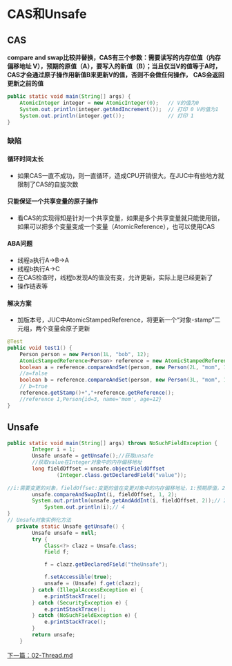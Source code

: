 # CAS和Unsafe

<a name="zxQzF"></a>
## CAS
**compare and swap比较并替换，CAS有三个参数：需要读写的内存位值（内存偏移地址 V），预期的原值（A），要写入的新值（B）；当且仅当V的值等于A时，CAS才会通过原子操作用新值B来更新V的值，否则不会做任何操作，** **CAS会返回更新之前的值**

```java
public static void main(String[] args) {
    AtomicInteger integer = new AtomicInteger(0);   // V的值为0
    System.out.println(integer.getAndIncrement());  // 打印 0 V的值为1
    System.out.println(integer.get());				// 打印 1
}
```

<a name="eTkPz"></a>
### 缺陷
<a name="pyIW0"></a>
#### 循环时间太长

- 如果CAS一直不成功，则一直循环，造成CPU开销很大。在JUC中有些地方就限制了CAS的自旋次数
<a name="orDYn"></a>
#### 只能保证一个共享变量的原子操作

- 看CAS的实现得知是针对一个共享变量，如果是多个共享变量就只能使用锁，如果可以把多个变量变成一个变量（AtomicReference），也可以使用CAS
<a name="sh6hE"></a>
#### ABA问题

- 线程a执行A->B->A
- 线程b执行A->C
- 在CAS检查时，线程b发现A的值没有变，允许更新，实际上是已经更新了
- 操作链表等
<a name="Ntrd6"></a>
#### 解决方案

- 加版本号，JUC中AtomicStampedReference，将更新一个“对象-stamp”二元组，两个变量会原子更新

```java
@Test
public void test1() {
   	Person person = new Person(1L, "bob", 12);
   	AtomicStampedReference<Person> reference = new AtomicStampedReference<>(person, 1);
	boolean a = reference.compareAndSet(person, new Person(2L, "mom", 12), 2, 1);
    //a=false
	boolean b = reference.compareAndSet(person, new Person(3L, "mom", 12), reference.getStamp(), 1);
	// b=true
	reference.getStamp()+","+reference.getReference();
    //reference 1,Person{id=3, name='mom', age=12}
}
```

<a name="dqRr2"></a>
## Unsafe

```java
public static void main(String[] args) throws NoSuchFieldException {
        Integer i = 1;
        Unsafe unsafe = getUnsafe();//获取unsafe
   		//获取value在Integer对象中的内存偏移地址
        long fieldOffset = unsafe.objectFieldOffset
                (Integer.class.getDeclaredField("value"));
 
//i:需要变更的对象，fieldOffset:变更的值在变更对象中的内存偏移地址，1:预期原值，2:要写入的新值
        unsafe.compareAndSwapInt(i, fieldOffset, 1, 2); 
        System.out.println(unsafe.getAndAddInt(i, fieldOffset, 2));// 2
  			System.out.println(i);// 4
}
// Unsafe对象实例化方法
   private static Unsafe getUnsafe() {
        Unsafe unsafe = null;
        try {
            Class<?> clazz = Unsafe.class;
            Field f;

            f = clazz.getDeclaredField("theUnsafe");

            f.setAccessible(true);
            unsafe = (Unsafe) f.get(clazz);
        } catch (IllegalAccessException e) {
            e.printStackTrace();
        } catch (SecurityException e) {
            e.printStackTrace();
        } catch (NoSuchFieldException e) {
            e.printStackTrace();
        }
        return unsafe;
    }
```

[下一篇：02-Thread.md](02-Thread.md)
